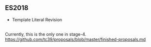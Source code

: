 ## ES2018

* Template Literal Revision

<br>
Currently, this is the only one in stage-4.

<a class="ref-link" href="https://github.com/tc39/proposals/blob/master/finished-proposals.md">
  https://github.com/tc39/proposals/blob/master/finished-proposals.md
</a>
